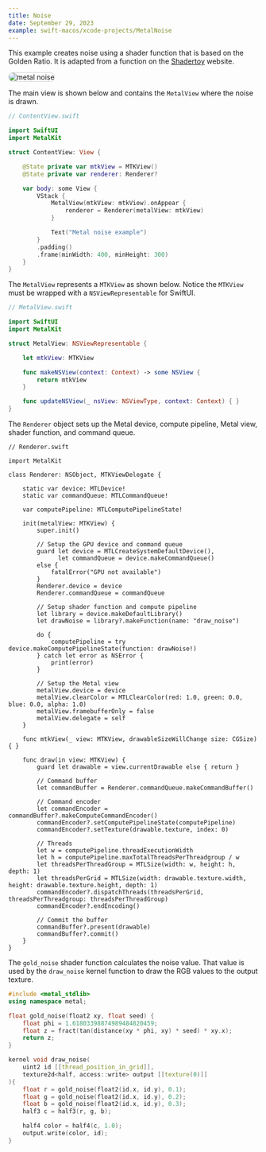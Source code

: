```yaml
---
title: Noise
date: September 29, 2023
example: swift-macos/xcode-projects/MetalNoise
---
```


This example creates noise using a shader function that is based on the Golden Ratio. It is adapted from a function on the [Shadertoy](https://www.shadertoy.com/view/ltB3zD) website.

<img src="../images/metal-noise.png" style="max-width:400px;border:1px solid lightgrey;border-radius:12px;" alt="metal noise">

The main view is shown below and contains the `MetalView` where the noise is drawn.

```swift
// ContentView.swift

import SwiftUI
import MetalKit

struct ContentView: View {

    @State private var mtkView = MTKView()
    @State private var renderer: Renderer?

    var body: some View {
        VStack {
            MetalView(mtkView: mtkView).onAppear {
                renderer = Renderer(metalView: mtkView)
            }

            Text("Metal noise example")
        }
        .padding()
        .frame(minWidth: 400, minHeight: 300)
    }
}
```

The `MetalView` represents a `MTKView` as shown below. Notice the `MTKView` must be wrapped with a `NSViewRepresentable` for SwiftUI.

```swift
// MetalView.swift

import SwiftUI
import MetalKit

struct MetalView: NSViewRepresentable {

    let mtkView: MTKView

    func makeNSView(context: Context) -> some NSView {
        return mtkView
    }

    func updateNSView(_ nsView: NSViewType, context: Context) { }
}
```

The `Renderer` object sets up the Metal device, compute pipeline, Metal view, shader function, and command queue.

```{ .swift .pre1000 }
// Renderer.swift

import MetalKit

class Renderer: NSObject, MTKViewDelegate {

    static var device: MTLDevice!
    static var commandQueue: MTLCommandQueue!

    var computePipeline: MTLComputePipelineState!

    init(metalView: MTKView) {
        super.init()

        // Setup the GPU device and command queue
        guard let device = MTLCreateSystemDefaultDevice(),
              let commandQueue = device.makeCommandQueue()
        else {
            fatalError("GPU not available")
        }
        Renderer.device = device
        Renderer.commandQueue = commandQueue

        // Setup shader function and compute pipeline
        let library = device.makeDefaultLibrary()
        let drawNoise = library?.makeFunction(name: "draw_noise")

        do {
            computePipeline = try device.makeComputePipelineState(function: drawNoise!)
        } catch let error as NSError {
            print(error)
        }

        // Setup the Metal view
        metalView.device = device
        metalView.clearColor = MTLClearColor(red: 1.0, green: 0.0, blue: 0.0, alpha: 1.0)
        metalView.framebufferOnly = false
        metalView.delegate = self
    }

    func mtkView(_ view: MTKView, drawableSizeWillChange size: CGSize) { }

    func draw(in view: MTKView) {
        guard let drawable = view.currentDrawable else { return }

        // Command buffer
        let commandBuffer = Renderer.commandQueue.makeCommandBuffer()

        // Command encoder
        let commandEncoder = commandBuffer?.makeComputeCommandEncoder()
        commandEncoder?.setComputePipelineState(computePipeline)
        commandEncoder?.setTexture(drawable.texture, index: 0)

        // Threads
        let w = computePipeline.threadExecutionWidth
        let h = computePipeline.maxTotalThreadsPerThreadgroup / w
        let threadsPerThreadGroup = MTLSize(width: w, height: h, depth: 1)
        let threadsPerGrid = MTLSize(width: drawable.texture.width, height: drawable.texture.height, depth: 1)
        commandEncoder?.dispatchThreads(threadsPerGrid, threadsPerThreadgroup: threadsPerThreadGroup)
        commandEncoder?.endEncoding()

        // Commit the buffer
        commandBuffer?.present(drawable)
        commandBuffer?.commit()
    }
}
```

The `gold_noise` shader function calculates the noise value. That value is used by the `draw_noise` kernel function to draw the RGB values to the output texture.

```cpp
#include <metal_stdlib>
using namespace metal;

float gold_noise(float2 xy, float seed) {
    float phi = 1.61803398874989484820459;
    float z = fract(tan(distance(xy * phi, xy) * seed) * xy.x);
    return z;
}

kernel void draw_noise(
    uint2 id [[thread_position_in_grid]],
    texture2d<half, access::write> output [[texture(0)]]
){
    float r = gold_noise(float2(id.x, id.y), 0.1);
    float g = gold_noise(float2(id.x, id.y), 0.2);
    float b = gold_noise(float2(id.x, id.y), 0.3);
    half3 c = half3(r, g, b);

    half4 color = half4(c, 1.0);
    output.write(color, id);
}
```
